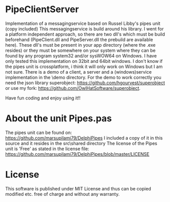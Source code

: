 # PipeClientServer
 Implementation of a messagingservice based on Russel Libby's pipes unit (copy included)
 This messagingservice is build around his library. 
 I went for a platform independent approach, so there are two dll's which must be build beforehand (PipeClient.dll and PipeServer.dll the prebuild are available here). These dll's must be present in your app directory (where the .exe resides) or 
 they must be somewhere on your system where they can be found by any program system32 and/or sysWOW64 on Windows.
 I have only tested this implementation on 32bit and 64bit windows. I don't know if the pipes unit is crossplatform, i think it will only work on Windows but I am not sure.
 There is a demo of a client, a server and a (windows)service implementation in the \demo directory. For the demo to work correctly you need the json library superobject: https://github.com/hgourvest/superobject
 or use my fork: https://github.com/OwlHatSoftware/superobject. 
 
 Have fun coding and enjoy using it!! 
 
# About the unit Pipes.pas
 The pipes unit can be found on: https://github.com/marsupilami79/DelphiPipes
 I included a copy of it in this source and it resides in the src\shared directory
 The license of the Pipes unit is 'Free' as stated in the license file: https://github.com/marsupilami79/DelphiPipes/blob/master/LICENSE
 
# License
 This software is published under MIT License and thus can be copied modified etc. free of charge and without any warranty.
 
 

